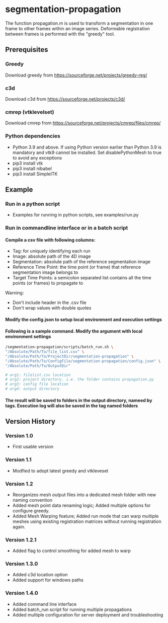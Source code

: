 # segmentation-propagation

The function propagation.m is used to transform a segmentation in one frame to other frames within an image series. Deformable registration between frames is performed with the "greedy" tool.

## Prerequisites
### Greedy
Download greedy from https://sourceforge.net/projects/greedy-reg/
### c3d
Download c3d from https://sourceforge.net/projects/c3d/
### cmrep (vtklevelset)
Download cmrep from https://sourceforge.net/projects/cmrep/files/cmrep/
### Python dependencies
- Python 3.9 and above. If using Python version earlier than Python 3.9 is mandatory and vtk9 cannot be installed. Set disablePythonMesh to true to avoid any exceptions
- pip3 install vtk
- pip3 install nibabel
- pip3 install SimpleITK

## Example
### Run in a python script
- Examples for running in python scripts, see examples/run.py
### Run in commandline interface or in a batch script
#### Compile a csv file with following columns:
- Tag: for uniquely identifying each run
- Image: absolute path of the 4D image 
- Segmentation: absolute path of the reference segmentation image
- Reference Time Point: the time point (or frame) that reference segmentation image belongs to
- Target Time Points: a semicolon separated list contains all the time points (or frames) to propagate to

Warning:
- Don't include header in the .csv file
- Don't wrap values with double quotes

#### Modify the config.json to setup local environment and execution settings

#### Following is a sample command. Modify the argument with local environment settings
``` bash
/segmentation-propagation/scripts/batch_run.sh \
"/Absolute/Path/To/file_list.csv" \
"/Absolute/Path/To/ProjectDir/segmentation-propagation" \
"/Absolute/Path/To/ConfigFile/segmentation-propagation/config.json" \
"/Absolute/Path/To/OutputDir"

# arg1: filelist.csv location
# arg2: project directory. i.e. the folder contains propagation.py
# arg3: config file location
# arg4: output directory
```

#### The result will be saved to folders in the output directory, nameed by tags. Execution log will also be saved in the tag named folders


## Version History
### Version 1.0
- First usable version
### Version 1.1
- Modfied to adopt latest greedy and vtkleveset
### Version 1.2
- Reorganizes mesh output files into a dedicated mesh folder with new naming convention
- Added mesh point data renaming logic; Added multiple options for configure greedy.
- Added Mesh Warping feature; Added run mode that can warp multiple meshes using existing
          registration matrices without running registration again.
### Version 1.2.1
- Added flag to control smoothing for added mesh to warp
### Version 1.3.0
- Added c3d location option
- Added support for windows paths
### Version 1.4.0
- Added command line interface
- Added batch_run script for running multiple propagations
- Added multiple configuration for server deployment and troubleshooting
